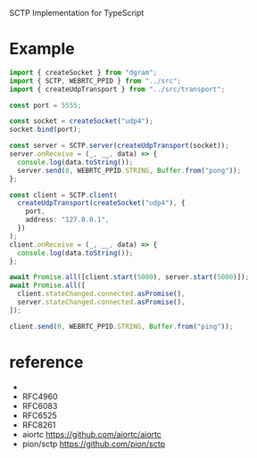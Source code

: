 SCTP Implementation for TypeScript

# Example

```typescript
import { createSocket } from "dgram";
import { SCTP, WEBRTC_PPID } from "../src";
import { createUdpTransport } from "../src/transport";

const port = 5555;

const socket = createSocket("udp4");
socket.bind(port);

const server = SCTP.server(createUdpTransport(socket));
server.onReceive = (_, __, data) => {
  console.log(data.toString());
  server.send(0, WEBRTC_PPID.STRING, Buffer.from("pong"));
};

const client = SCTP.client(
  createUdpTransport(createSocket("udp4"), {
    port,
    address: "127.0.0.1",
  })
);
client.onReceive = (_, __, data) => {
  console.log(data.toString());
};

await Promise.all([client.start(5000), server.start(5000)]);
await Promise.all([
  client.stateChanged.connected.asPromise(),
  server.stateChanged.connected.asPromise(),
]);

client.send(0, WEBRTC_PPID.STRING, Buffer.from("ping"));
```

# reference
- 
- RFC4960
- RFC6083
- RFC6525
- RFC8261
- aiortc https://github.com/aiortc/aiortc
- pion/sctp https://github.com/pion/sctp
